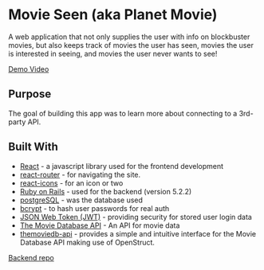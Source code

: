<h1>Movie Seen (aka Planet Movie)</h1>

A web application that not only supplies the user with info on blockbuster movies, but also keeps track of movies the user has seen, movies the user is interested in seeing, and movies the user never wants to see!

[Demo Video](https://drive.google.com/drive/folders/1wl64F9HkieIqIkq1X_AIUDWe99847VYY)

## Purpose

The goal of building this app was to learn more about connecting to a 3rd-party API.

## Built With

* [React](https://reactjs.org/) - a javascript library used for the frontend development
* [react-router](https://reacttraining.com/react-router/) - for navigating the site.
* [react-icons](https://www.npmjs.com/package/react-icons) - for an icon or two
* [Ruby on Rails](https://rubyonrails.org/) - used for the backend (version 5.2.2)
* [postgreSQL](https://www.postgresql.org/) - was the database used
* [bcrypt](https://rubygems.org/gems/bcrypt/versions/3.1.12) - to hash user passwords for real auth
* [JSON Web Token (JWT)](https://rubygems.org/gems/jwt/versions/1.5.4) - providing security for stored user login data
* [The Movie Database API](https://developers.themoviedb.org/3/getting-started/introduction) - An API for movie data
* [themoviedb-api](https://github.com/18Months/themoviedb-api) - provides a simple and intuitive interface for the Movie Database API making use of OpenStruct.


[Backend repo](https://github.com/jeff-gosselin/planet_movie_back)
